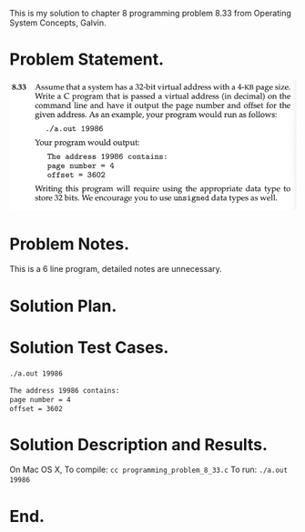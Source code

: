This is my solution to chapter 8 programming problem 8.33 from Operating System
Concepts,  Galvin.

Problem Statement.
===

![](imgs/img0.png)


Problem Notes.
===


This is a 6 line program, detailed notes are unnecessary.


Solution Plan.
===


Solution Test Cases.
===

`./a.out 19986`
```
The address 19986 contains:
page number = 4
offset = 3602
```


Solution Description and Results.
===


On Mac OS X,
To compile: `cc programming_problem_8_33.c`
To run: `./a.out 19986`


End.
===